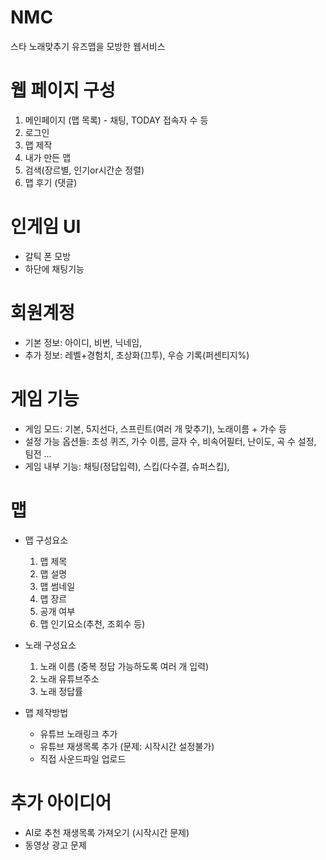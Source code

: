 # NMC
스타 노래맞추기 유즈맵을 모방한 웹서비스

# 웹 페이지 구성
1. 메인페이지 (맵 목록) - 채팅, TODAY 접속자 수 등
2. 로그인
3. 맵 제작
4. 내가 만든 맵
5. 검색(장르별, 인기or시간순 정렬)
6. 맵 후기 (댓글)

# 인게임 UI
- 갈틱 폰 모방
- 하단에 채팅기능

# 회원계정
- 기본 정보: 아이디, 비번, 닉네임, 
- 추가 정보: 레벨+경험치, 초상화(끄투), 우승 기록(퍼센티지%)

# 게임 기능
- 게임 모드: 기본, 5지선다, 스프린트(여러 개 맞추기), 노래이름 + 가수 등
- 설정 가능 옵션들: 초성 퀴즈, 가수 이름, 글자 수, 비속어필터, 난이도, 곡 수 설정, 팀전 ...
- 게임 내부 기능: 채팅(정답입력), 스킵(다수결, 슈퍼스킵), 

# 맵
+ 맵 구성요소
  1. 맵 제목
  2. 맵 설명
  3. 맵 썸네일
  4. 맵 장르  
  5. 공개 여부
  6. 맵 인기요소(추천, 조회수 등)
  
+ 노래 구성요소
  1. 노래 이름 (중복 정답 가능하도록 여러 개 입력)
  2. 노래 유튜브주소
  3. 노래 정답률

+ 맵 제작방법
  * 유튜브 노래링크 추가
  * 유튜브 재생목록 추가 (문제: 시작시간 설정불가)
  * 직접 사운드파일 업로드

# 추가 아이디어
+ AI로 추천 재생목록 가져오기 (시작시간 문제)
+ 동영상 광고 문제
